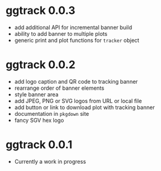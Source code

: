 # ggtrack 0.0.3

* add additional API for incremental banner build
* ability to add banner to multiple plots
* generic print and plot functions for `tracker` object

# ggtrack 0.0.2

* add logo caption and QR code to tracking banner
* rearrange order of banner elements
* style banner area
* add JPEG, PNG or SVG logos from URL or local file
* add button or link to download plot with tracking banner
* documentation in `pkgdown` site
* fancy SGV hex logo

# ggtrack 0.0.1

* Currently a work in progress
